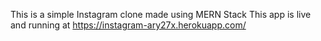 This is a simple Instagram clone made using MERN Stack
This app is live and running at https://instagram-ary27x.herokuapp.com/